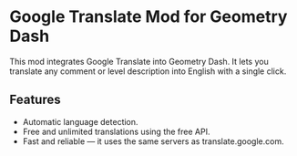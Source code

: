 # Google Translate Mod for Geometry Dash

This mod integrates Google Translate into Geometry Dash. It lets you translate any comment or level description into English with a single click.

## Features

- Automatic language detection.
- Free and unlimited translations using the free API.
- Fast and reliable — it uses the same servers as translate.google.com.
